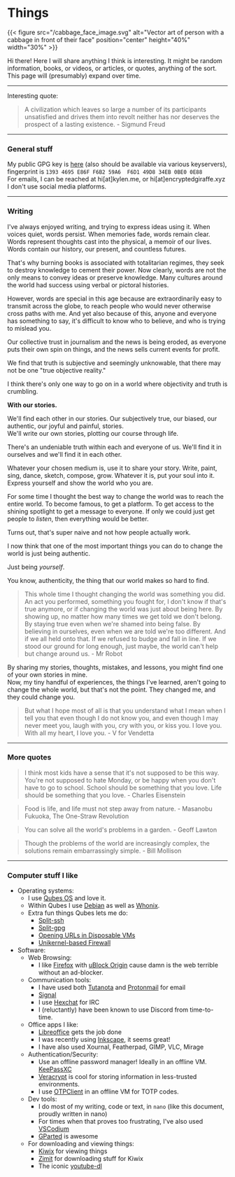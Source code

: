 # Things 


{{< figure src="/cabbage_face_image.svg" alt="Vector art of person with a cabbage in front of their face" position="center" height="40%" width="30%" >}}

Hi there!
Here I will share anything I think is interesting. It might be random information, books, or videos, or articles, or quotes, anything of the sort. 
This page will (presumably) expand over time.

---

Interesting quote:

> A civilization which leaves so large a number of its participants unsatisfied and drives them into revolt neither has nor deserves the prospect of a lasting existence.
> \- Sigmund Freud

---

### General stuff
My public GPG key is [here](/key.asc) (also should be available via various keyservers), fingerprint is `1393 4695 E86F F6B2 59A6  F6D1 49D8 34EB 0BE0 0E88`  
For emails, I can be reached at hi[at]kylen.me, or hi[at]encryptedgiraffe.xyz  
I don't use social media platforms.  

---

### Writing
I've always enjoyed writing, and trying to express ideas using it. When voices quiet, words persist. When memories fade, words remain clear.
Words represent thoughts cast into the physical, a memoir of our lives. Words contain our history, our present, and countless futures.  

That's why burning books is associated with totalitarian regimes, they seek to destroy knowledge to cement their power. 
Now clearly, words are not the only means to convey ideas or preserve knowledge. Many cultures around the world had success using verbal or pictoral histories.  

However, words are special in this age because are extraordinarily easy to transmit across the globe, to reach people who would never otherwise cross paths with me.
And yet also because of this, anyone and everyone has something to say, it's difficult to know who to believe, and who is trying to mislead you.  

Our collective trust in journalism and the news is being eroded, as everyone puts their own spin on things, and the news sells current events for profit.  
 
We find that truth is subjective and seemingly unknowable, that there may not be one "true objective reality."  

I think there's only one way to go on in a world where objectivity and truth is crumbling.  

**With our stories.**  

We'll find each other in our stories. Our subjectively true, our biased, our authentic, our joyful and painful, stories.  
We'll write our own stories, plotting our course through life.  

There's an undeniable truth within each and everyone of us. We'll find it in ourselves and we'll find it in each other.  

Whatever your chosen medium is, use it to share your story. Write, paint, sing, dance, sketch, compose, grow. Whatever it is, put your soul into it.  
Express yourself and show the world who you are.  

For some time I thought the best way to change the world was to reach the entire world. To become famous, to get a platform.
To get access to the shining spotlight to get a message to everyone. If only we could just get people to *listen*, then everything would be better.  

Turns out, that's super naive and not how people actually work.  

I now think that one of the most important things you can do to change the world is just being authentic.  

Just being *yourself*.  

You know, authenticity, the thing that our world makes so hard to find.  

> This whole time I thought changing the world was something you did. An act you performed, something you fought for, I don't know if that's true anymore, or if changing the world was just about being here. By showing up, no matter how many times we get told we don't belong. By staying true even when we're shamed into being false. By believing in ourselves, even when we are told we're too different. And if we all held onto that. If we refused to budge and fall in line. If we stood our ground for long enough, just maybe, the world can't help but change around us.
> \- Mr Robot

By sharing my stories, thoughts, mistakes, and lessons, you might find one of your own stories in mine.  
Now, my tiny handful of experiences, the things I've learned, aren't going to change the whole world, but that's not the point.
They changed me, and they could change you.  

> But what I hope most of all is that you understand what I mean when I tell you that even though I do not know you, and even though I may never meet you, laugh with you, cry with you, or kiss you. I love you. With all my heart, I love you.
> \- V for Vendetta
---

### More quotes

> I think most kids have a sense that it's not supposed to be this way. You're not supposed to hate Monday, or be happy when you don't have to go to school. School should be something that you love. Life should be something that you love.
> \- Charles Eisenstein

> Food is life, and life must not step away from nature.
> \- Masanobu Fukuoka, The One-Straw Revolution

> You can solve all the world's problems in a garden.
> \- Geoff Lawton

> Though the problems of the world are increasingly complex, the solutions remain embarrassingly simple.
> \- Bill Mollison

---

### Computer stuff I like
- Operating systems:
  - I use [Qubes OS](https://www.qubes-os.org/intro) and love it.
  - Within Qubes I use [Debian](https://www.debian.org/) as well as [Whonix](https://www.whonix.org/).
  - Extra fun things Qubes lets me do:
    - [Split-ssh](https://github.com/Qubes-Community/Contents/blob/master/docs/configuration/split-ssh.md)
    - [Split-gpg](https://www.qubes-os.org/doc/split-gpg/)
    - [Opening URLs in Disposable VMs](https://github.com/Qubes-Community/Contents/blob/master/docs/common-tasks/opening-urls-in-vms.md)
    - [Unikernel-based Firewall](https://github.com/mirage/qubes-mirage-firewall)
- Software:
  - Web Browsing:
    - I like [Firefox](https://www.mozilla.org/en-US/firefox/) with [uBlock Origin](https://ublockorigin.com/) cause damn is the web terrible without an ad-blocker.
  - Communication tools:
    - I have used both [Tutanota](https://tutanota.com/) and [Protonmail](https://proton.me/mail) for email
    - [Signal](https://signal.org)
    - I use [Hexchat](https://hexchat.github.io/) for IRC
    - I (reluctantly) have been known to use Discord from time-to-time.
  - Office apps I like:
    - [Libreoffice](https://www.libreoffice.org/) gets the job done
    - I was recently using [Inkscape](https://inkscape.org/), it seems great!
    - I have also used Xournal, Featherpad, GIMP, VLC, Mirage
  - Authentication/Security:
    - Use an offline password manager! Ideally in an offline VM. [KeePassXC](https://keepassxc.org/)
    - [Veracrypt](https://www.veracrypt.fr/en/Home.html) is cool for storing information in less-trusted environments.
    - I use [OTPClient](https://github.com/paolostivanin/OTPClient) in an offline VM for TOTP codes.
  - Dev tools:
    - I do most of my writing, code or text, in `nano` (like this document, proudly written in nano)
    - For times when that proves too frustrating, I've also used [VSCodium](https://github.com/VSCodium/vscodium)
    - [GParted](https://gparted.org/) is awesome
  - For downloading and viewing things:
    - [Kiwix](https://www.kiwix.org/en/) for viewing things
    - [Zimit](https://github.com/openzim/zimit) for downloading stuff for Kiwix
    - The iconic [youtube-dl](https://youtube-dl.org/)
